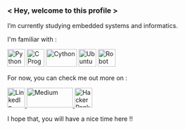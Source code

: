 ### < Hey, welcome to this profile > 
I’m currently studying embedded systems and informatics.

I'm familiar with :

<a href="https://en.wikipedia.org/wiki/Python_(programming_language)">
     <img src="https://img.icons8.com/dusk/64/000000/python.png"
     alt="Python"
     height="40"
     width="40"/></a>
<a href="https://en.wikipedia.org/wiki/C_(programming_language)">
     <img src="https://user-images.githubusercontent.com/14985440/224587459-d51b0bfe-dedb-4dfe-98dd-0c3180d79689.png"
     alt="C Programming"
     height="40"
     width="40"/></a>
<a href= "https://en.wikipedia.org/wiki/Cython">
     <img src="https://user-images.githubusercontent.com/14985440/224587223-2a58a48d-5507-477e-9239-a58c4ef27c39.png"
     alt="Cython"
     height="40"
     width="70"/></a>
<a href="https://en.wikipedia.org/wiki/Ubuntu">
     <img src="https://img.icons8.com/color/48/000000/ubuntu.png"
     alt="Ubuntu"
     height="40"
     width="40"/></a>
<a href= "https://en.wikipedia.org/wiki/Robotics">
<img src="https://img.icons8.com/color/48/000000/robot.png"
alt="Robot"
height="40"
width="40"/></a>   

For now, you can check me out more on :
     
<a href="https://www.linkedin.com/in/vishal-sivakumar-245a8b7a/">
  <img src="https://img.icons8.com/color/48/000000/linkedin-circled.png"
       alt="LinkedIn"
       height="45"
       width="40"/>
</a><a href="https://medium.com/@gigageeks10.9">
  <img src="https://user-images.githubusercontent.com/14985440/224611138-774d8bcc-42a9-48c6-b458-50cba656749e.png"
       alt="Medium"
       height="45"
       width="105"/>
</a><a href="https://www.hackerrank.com/WiresharkIO">
     <img src="https://user-images.githubusercontent.com/14985440/224611612-9f9f1209-5f76-45ed-a2e4-3fcb37a97155.png" 
          alt="HackerRank" 
          width="40" 
          height="45"/>
</a>

I hope that, you will have a nice time here !!

<!--
**WiresharkIO/WiresharkIO** is a ✨ _special_ ✨ repository because its `README.md` (this file) appears on your GitHub profile.

Here are some ideas to get you started:

- 🔭 I’m currently working on ...
- 🌱 I’m currently learning ...
- 👯 I’m looking to collaborate on ...
- 🤔 I’m looking for help with ...
- 💬 Ask me about ...
- 📫 How to reach me: ...
- 😄 Pronouns: ...
- ⚡ Fun fact: ...
-->
